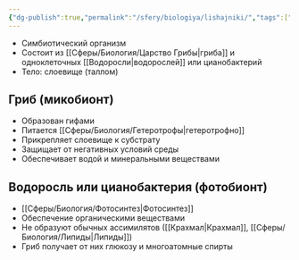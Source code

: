 ```yaml
---
{"dg-publish":true,"permalink":"/sfery/biologiya/lishajniki/","tags":["Ботаника"]}
---
```


- Симбиотический организм
- Состоит из [[Сферы/Биология/Царство Грибы\|гриба]] и одноклеточных [[Водоросли\|водорослей]] или цианобактерий
- Тело: слоевище (таллом)
## Гриб (микобионт)
- Образован гифами 
- Питается [[Сферы/Биология/Гетеротрофы\|гетеротрофно]] 
- Прикрепляет слоевище к субстрату 
- Защищает от негативных условий среды
- Обеспечивает водой и минеральными веществами
## Водоросль или цианобактерия (фотобионт)
- [[Сферы/Биология/Фотосинтез\|Фотосинтез]]
- Обеспечение органическими веществами
- Не образуют обычных ассимилятов ([[Крахмал\|Крахмал]], [[Сферы/Биология/Липиды\|Липиды]])
- Гриб получает от них глюкозу и многоатомные спирты